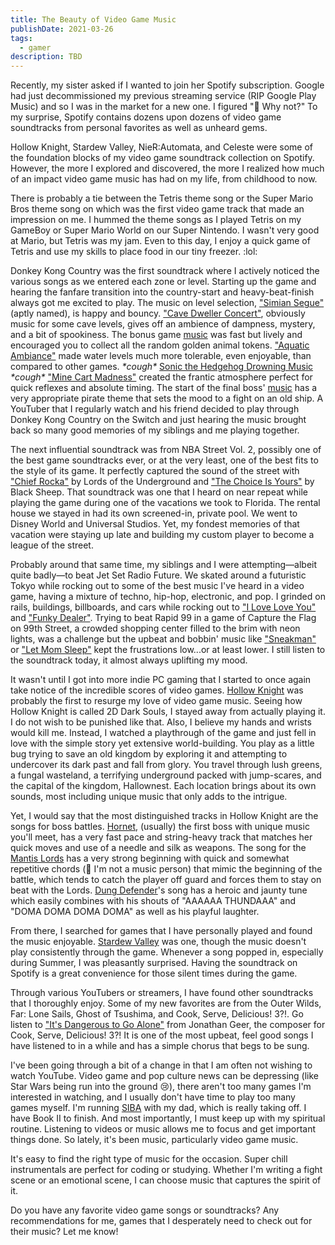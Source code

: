 ```yaml
---
title: The Beauty of Video Game Music
publishDate: 2021-03-26
tags:
  - gamer
description: TBD
---
```


Recently, my sister asked if I wanted to join her Spotify subscription. Google had just decommissioned my previous streaming service (RIP Google Play Music) and so I was in the market for a new one. I figured ":shrug: Why not?" To my surprise, Spotify contains dozens upon dozens of video game soundtracks from personal favorites as well as unheard gems.

Hollow Knight, Stardew Valley, NieR:Automata, and Celeste were some of the foundation blocks of my video game soundtrack collection on Spotify. However, the more I explored and discovered, the more I realized how much of an impact video game music has had on my life, from childhood to now.

There is probably a tie between the Tetris theme song or the Super Mario Bros theme song on which was the first video game track that made an impression on me. I hummed the theme songs as I played Tetris on my GameBoy or Super Mario World on our Super Nintendo. I wasn't very good at Mario, but Tetris was my jam. Even to this day, I enjoy a quick game of Tetris and use my skills to place food in our tiny freezer. :lol:

Donkey Kong Country was the first soundtrack where I actively noticed the various songs as we entered each zone or level. Starting up the game and hearing the fanfare transition into the country-start and heavy-beat-finish always got me excited to play. The music on level selection, ["Simian Segue"](https://youtu.be/1qDEpkHmAX8) (aptly named), is happy and bouncy. ["Cave Dweller Concert"](https://youtu.be/xkLt4DqyijQ), obviously music for some cave levels, gives off an ambience of dampness, mystery, and a bit of spookiness. The bonus game [music](https://youtu.be/CRpeFCtMA_w) was fast but lively and encouraged you to collect all the random golden animal tokens. ["Aquatic Ambiance"](https://youtu.be/wAPpVplHiDE) made water levels much more tolerable, even enjoyable, than compared to other games. _\*cough\*_ [Sonic the Hedgehog Drowning Music](https://youtu.be/QJFcfHO8uHE) _\*cough\*_ ["Mine Cart Madness"](https://youtu.be/xENK5k48a0Q) created the frantic atmosphere perfect for quick reflexes and absolute timing. The start of the final boss' [music](https://youtu.be/7e2bD_wVXsc) has a very appropriate pirate theme that sets the mood to a fight on an old ship. A YouTuber that I regularly watch and his friend decided to play through Donkey Kong Country on the Switch and just hearing the music brought back so many good memories of my siblings and me playing together.

The next influential soundtrack was from NBA Street Vol. 2, possibly one of the best game soundtracks ever, or at the very least, one of the best fits to the style of its game. It perfectly captured the sound of the street with ["Chief Rocka"](https://youtu.be/42QQrufiaPs) by Lords of the Underground and ["The Choice Is Yours"](https://open.spotify.com/track/4k9EkhkFZY8Bk41Qi0Ob7P?si=2fb73bd4309a43a9) by Black Sheep. That soundtrack was one that I heard on near repeat while playing the game during one of the vacations we took to Florida. The rental house we stayed in had its own screened-in, private pool. We went to Disney World and Universal Studios. Yet, my fondest memories of that vacation were staying up late and building my custom player to become a league of the street.

Probably around that same time, my siblings and I were attempting—albeit quite badly—to beat Jet Set Radio Future. We skated around a futuristic Tokyo while rocking out to some of the best music I've heard in a video game, having a mixture of techno, hip-hop, electronic, and pop. I grinded on rails, buildings, billboards, and cars while rocking out to ["I Love Love You"](https://soundcloud.com/hideki-naganuma/guitar-vader-remixed-by-hideki?in=hideki-naganuma/sets/remixes) and ["Funky Dealer"](https://open.spotify.com/track/4SkaqNVkYf79qdIUQM5nMs?si=25219539ce1c4d3c). Trying to beat Rapid 99 in a game of Capture the Flag on 99th Street, a crowded shopping center filled to the brim with neon lights, was a challenge but the upbeat and bobbin' music like ["Sneakman"](https://open.spotify.com/track/4R46pDOqpFIY13Xb24RNrV?si=70f38315620b4cd3) or ["Let Mom Sleep"](https://open.spotify.com/track/0mN1eD9kHVvmyPP1WzdJot?si=14730323c1244da1) kept the frustrations low...or at least lower. I still listen to the soundtrack today, it almost always uplifting my mood.

It wasn't until I got into more indie PC gaming that I started to once again take notice of the incredible scores of video games. [Hollow Knight](https://open.spotify.com/playlist/3FgfhcCkKKsaXfSGgeLvbQ?si=384d770138244cb0) was probably the first to resurge my love of video game music. Seeing how Hollow Knight is called 2D Dark Souls, I stayed away from actually playing it. I do not wish to be punished like that. Also, I believe my hands and wrists would kill me. Instead, I watched a playthrough of the game and just fell in love with the simple story yet extensive world-building. You play as a little bug trying to save an old kingdom by exploring it and attempting to undercover its dark past and fall from glory. You travel through lush greens, a fungal wasteland, a terrifying underground packed with jump-scares, and the capital of the kingdom, Hallownest. Each location brings about its own sounds, most including unique music that only adds to the intrigue.

Yet, I would say that the most distinguished tracks in Hollow Knight are the songs for boss battles. [Hornet](https://open.spotify.com/track/4p6GbcE3GjJs7JzhVBv2uT?si=c7be8f390dda46e2), (usually) the first boss with unique music you'll meet, has a very fast pace and string-heavy track that matches her quick moves and use of a needle and silk as weapons. The song for the [Mantis Lords](https://open.spotify.com/track/7uIyzCZKGk9K2EXnb3BtrR?si=c4d599377b4b4993) has a very strong beginning with quick and somewhat repetitive chords (:shrug: I'm not a music person) that mimic the beginning of the battle, which tends to catch the player off guard and forces them to stay on beat with the Lords. [Dung Defender](https://open.spotify.com/track/5JWnXDqHFgGJZFIZ3PZh8G?si=99de7c8d81da4737)'s song has a heroic and jaunty tune which easily combines with his shouts of "AAAAAA THUNDAAA" and "DOMA DOMA DOMA DOMA" as well as his playful laughter.

From there, I searched for games that I have personally played and found the music enjoyable. [Stardew Valley](https://open.spotify.com/playlist/2UO7yBh1fHwwR6y5yrqSP0?si=de10774eefcd4c8e) was one, though the music doesn't play consistently through the game. Whenever a song popped in, especially during Summer, I was pleasantly surprised. Having the soundtrack on Spotify is a great convenience for those silent times during the game.

Through various YouTubers or streamers, I have found other soundtracks that I thoroughly enjoy. Some of my new favorites are from the Outer Wilds, Far: Lone Sails, Ghost of Tsushima, and Cook, Serve, Delicious! 3?!. Go listen to ["It's Dangerous to Go Alone"](https://open.spotify.com/track/6eeMtIN2kIzR0HnQeOKgBk?si=30374cb0e8c54f86) from Jonathan Geer, the composer for Cook, Serve, Delicious! 3?! It is one of the most upbeat, feel good songs I have listened to in a while and has a simple chorus that begs to be sung.

I've been going through a bit of a change in that I am often not wishing to watch YouTube. Video game and pop culture news can be depressing (like Star Wars being run into the ground :cry:), there aren't too many games I'm interested in watching, and I usually don't have time to play too many games myself. I'm running [SIBA](/code/siba) with my dad, which is really taking off. I have Book II to finish. And most importantly, I must keep up with my spiritual routine. Listening to videos or music allows me to focus and get important things done. So lately, it's been music, particularly video game music.

It's easy to find the right type of music for the occasion. Super chill instrumentals are perfect for coding or studying. Whether I'm writing a fight scene or an emotional scene, I can choose music that captures the spirit of it.

Do you have any favorite video game songs or soundtracks? Any recommendations for me, games that I
desperately need to check out for their music? Let me know!
